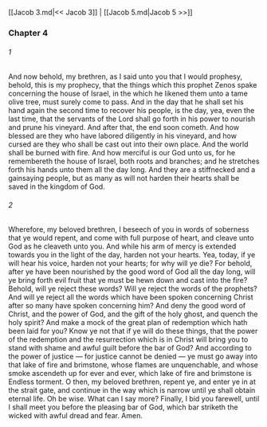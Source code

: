 [[Jacob 3.md|<< Jacob 3]]  |  [[Jacob 5.md|Jacob 5 >>]]

### Chapter 4
###### 1
And now behold, my brethren, as I said unto you that I would prophesy, behold, this is my prophecy, that the things which this prophet Zenos spake concerning the house of Israel, in the which he likened them unto a tame olive tree, must surely come to pass. And in the day that he shall set his hand again the second time to recover his people, is the day, yea, even the last time, that the servants of the Lord shall go forth in his power to nourish and prune his vineyard. And after that, the end soon cometh. And how blessed are they who have labored diligently in his vineyard, and how cursed are they who shall be cast out into their own place. And the world shall be burned with fire. And how merciful is our God unto us, for he remembereth the house of Israel, both roots and branches; and he stretches forth his hands unto them all the day long. And they are a stiffnecked and a gainsaying people, but as many as will not harden their hearts shall be saved in the kingdom of God.

###### 2
Wherefore, my beloved brethren, I beseech of you in words of soberness that ye would repent, and come with full purpose of heart, and cleave unto God as he cleaveth unto you. And while his arm of mercy is extended towards you in the light of the day, harden not your hearts. Yea, today, if ye will hear his voice, harden not your hearts; for why will ye die? For behold, after ye have been nourished by the good word of God all the day long, will ye bring forth evil fruit that ye must be hewn down and cast into the fire? Behold, will ye reject these words? Will ye reject the words of the prophets? And will ye reject all the words which have been spoken concerning Christ after so many have spoken concerning him? And deny the good word of Christ, and the power of God, and the gift of the holy ghost, and quench the holy spirit? And make a mock of the great plan of redemption which hath been laid for you? Know ye not that if ye will do these things, that the power of the redemption and the resurrection which is in Christ will bring you to stand with shame and awful guilt before the bar of God? And according to the power of justice — for justice cannot be denied — ye must go away into that lake of fire and brimstone, whose flames are unquenchable, and whose smoke ascendeth up for ever and ever, which lake of fire and brimstone is Endless torment. O then, my beloved brethren, repent ye, and enter ye in at the strait gate, and continue in the way which is narrow until ye shall obtain eternal life. Oh be wise. What can I say more? Finally, I bid you farewell, until I shall meet you before the pleasing bar of God, which bar striketh the wicked with awful dread and fear. Amen.
